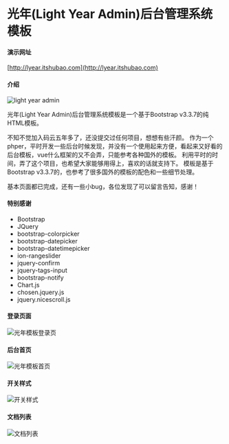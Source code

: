 # 光年(Light Year Admin)后台管理系统模板

#### 演示网址
[http://lyear.itshubao.com](http://lyear.itshubao.com)

#### 介绍
![light year admin](https://images.gitee.com/uploads/images/2019/0314/224956_3eb2a29a_82992.png "未命名-1.png")

光年(Light Year Admin)后台管理系统模板是一个基于Bootstrap v3.3.7的纯HTML模板。

不知不觉加入码云五年多了，还没提交过任何项目，想想有些汗颜。
作为一个phper，平时开发一些后台时候发现，并没有一个使用起来方便，看起来又好看的后台模板，vue什么框架的又不会弄，只能参考各种国外的模板。
利用平时的时间，弄了这个项目，也希望大家能够用得上，喜欢的话就支持下。
模板是基于Bootstrap v3.3.7的，也参考了很多国外的模板的配色和一些细节处理。

基本页面都已完成，还有一些小bug，各位发现了可以留言告知，感谢！

#### 特别感谢
- Bootstrap
- JQuery
- bootstrap-colorpicker
- bootstrap-datepicker
- bootstrap-datetimepicker
- ion-rangeslider
- jquery-confirm
- jquery-tags-input
- bootstrap-notify
- Chart.js
- chosen.jquery.js
- jquery.nicescroll.js

#### 登录页面
![光年模板登录页](https://images.gitee.com/uploads/images/2019/0316/223413_a840c9c2_82992.png "登录页面 - 光年(LightYear)后台管理系统模板.png")

#### 后台首页
![光年模板首页](https://images.gitee.com/uploads/images/2019/0314/231617_c0900993_82992.png "首页 - 光年(LightYear)后台管理系统模板.png")

#### 开关样式
![开关样式](https://images.gitee.com/uploads/images/2019/0316/224100_4a8494eb_82992.png "开关 - 光年(LightYear)后台管理系统模板.png")

#### 文档列表
![文档列表](https://images.gitee.com/uploads/images/2019/0316/223923_60231d3e_82992.png "文档列表 - 光年(LightYear)后台管理系统模板.png")